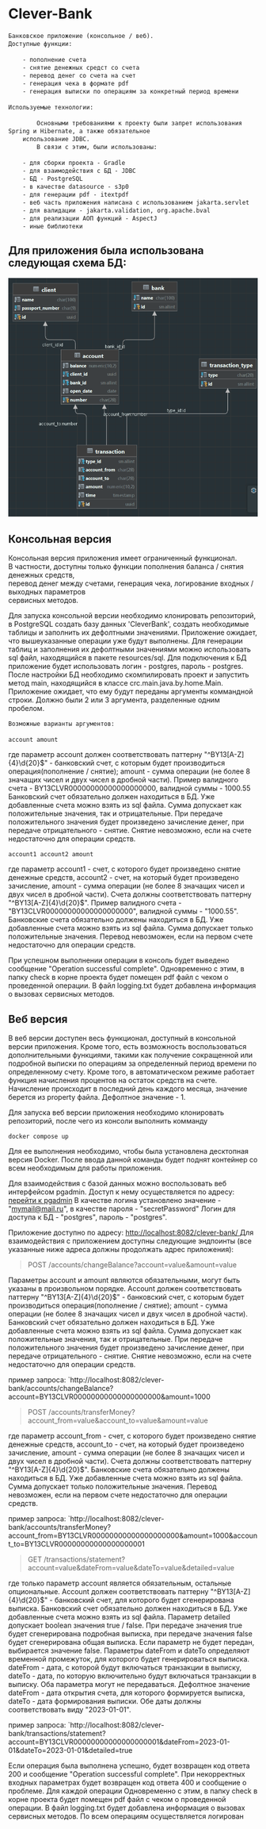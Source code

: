 Clever-Bank
============

    Банковское приложение (консольное / веб).
    Доступные функции:
    
        - пополнение счета
        - снятие денежных средст со счета
        - перевод денег со счета на счет
        - генерация чека в формате pdf
        - генерация выписки по операциям за конкретный период времени
    
    Используемые технологии:
    
            Основными требованиями к проекту были запрет использования Spring и Hibernate, а также обязательное 
        использование JDBC.
            В связи с этим, были использованы:
        
        - для сборки проекта - Gradle
        - для взаимодействия с БД - JDBC
        - БД - PostgreSQL
        - в качестве datasource - s3p0
        - для генерации pdf - itextpdf
        - веб часть приложения написана с использованием jakarta.servlet
        - для валидации - jakarta.validation, org.apache.bval
        - для реализации АОП функций - AspectJ
        - иные библиотеки

Для приложения была использована следующая схема БД:
--------------------------------------------------
    
![](src/main/resources/views/schema.png)


Консольная версия
-----

Консольная версия приложения имеет ограниченный функционал.<br>
В частности, доступны только функции пополнения баланса / снятия денежных средств,<br>
перевод денег между счетами, генерация чека, логирование входных / выходных параметров<br>
сервисных методов.<br>

Для запуска консольной версии необходимо клонировать репозиторий, в PostgreSQL создать базу данных
'CleverBank', создать необходимые таблицы и заполнить их дефолтными значениями. Приложение ожидает, что
вышеуказанные операции уже будут выполнены. Для генерации таблиц и заполнения их дефолтными значениями
можно использовать sql файл, находящийся в пакете resources/sql. Для подключения к БД приложение будет 
использовать логин - postgres, пароль - postgres.
После настройки БД необходимо скомпилировать проект и запустить метод main, находящийся в классе
crc.main.java.by.home.Main. Приложение ожидает, что ему будут переданы аргументы коммандной строки.
Должно были 2 или 3 аргумента, разделенные одним пробелом.
    
    Возможные варианты аргументов:

    account amount

где параметр account должен соответствовать паттерну "^BY13[A-Z]{4}\d{20}$" - банковский счет,
с которым будет производиться операция(пополнение / снятие); amount - сумма операции (не более 8 значащих чисел
и двух чисел в дробной части). Пример валидного счета - BY13CLVR00000000000000000000, валидной суммы - 1000.55
Банковский счет обязательно должен находиться в БД. Уже добавленные счета можно взять из sql файла. Сумма допускает
как положительные значения, так и отрицательные. При передаче положительного значения будет произведено зачисление
денег, при передаче отрицательного - снятие. Снятие невозможно, если на счете недостаточно для операции средств.

    account1 account2 amount

где параметр account1 - счет, с которого будет произведено снятие денежные средств, account2 - счет, на который
будет произведено зачисление, amount - сумма операции (не более 8 значащих чисел и двух чисел в дробной части).
Счета должны соответствовать паттерну "^BY13[A-Z]{4}\d{20}$".
Пример валидного счета - "BY13CLVR00000000000000000000", валидной суммы - "1000.55".
Банковские счета обязательно должены находиться в БД. Уже добавленные счета можно взять из sql файла. Сумма допускает
только положительные значения. Перевод невозможен, если на первом счете недостаточно для операции средств.

При успешном выполнении операции в консоль будет выведено сообщение "Operation successful complete".
Одновременно с этим, в папку check в корне проекта будет помещен pdf файл с чеком о проведенной операции.
В файл logging.txt будет добавлена информация о вызовах сервисных методов.

Веб версия
-------------------------------

В веб версии доступен весь функционал, доступный в консольной версии приложения.
Кроме того, есть возможность воспользоваться дополнительными функциями, такими как получение
сокращенной или подробной выписки по операциям за определенный период времени по определенному счету.
Кроме того, в автоматическом режиме работает функция начисления процентов на остаток средств на счете.
Начисление происходит в последний день каждого месяца, значение берется из property файла. Дефолтное значение - 1.

Для запуска веб версии приложения необходимо клонировать репозиторий, после чего из консоли 
выполнить комманду 
    
    docker compose up

Для ее выполнения необходимо, чтобы была установлена десктопная версия Docker.
После ввода данной команды будет поднят контейнер со всем необходимым для работы приложения.

Для взаимодействия с базой данных можно воспользовать веб интерфейсом pgadmin.
Доступ к нему осуществляется по адресу: <a href="http://localhost:82"> перейти к pgadmin</a>
В качестве логина установлено значение - "mymail@mail.ru", в качестве пароля - "secretPassword"
Логин для доступа к БД - "postgres", пароль - "postgres".

Приложение доступно по адресу: <a href="http://localhost:8082/clever-bank"> http://localhost:8082/clever-bank/ </a>
Для взаимодействия с приложением доступны следующие эндпоинты (все указанные ниже адреса должны продолжать
адрес приложения):


> POST /accounts/changeBalance?account=value&amount=value

Параметры account и amount являются обязательными, могут быть указаны в произвольном порядке.
Account должен соответствовать паттерну "^BY13[A-Z]{4}\d{20}$" - банковский счет,
с которым будет производиться операция(пополнение / снятие); amount - сумма операции (не более 8 значащих чисел
и двух чисел в дробной части). Банковский счет обязательно должен находиться в БД. 
Уже добавленные счета можно взять из sql файла. Сумма допускает как положительные значения, так и отрицательные.
При передаче положительного значения будет произведено зачисление денег, при передаче отрицательного - снятие.
Снятие невозможно, если на счете недостаточно для операции средств.

пример запроса: 
`http://localhost:8082/clever-bank/accounts/changeBalance?account=BY13CLVR00000000000000000000&amount=1000

> POST /accounts/transferMoney?account_from=value&account_to=value&amount=value

где параметр account_from - счет, с которого будет произведено снятие денежные средств, account_to - счет, на который
будет произведено зачисление, amount - сумма операции (не более 8 значащих чисел и двух чисел в дробной части).
Счета должны соответствовать паттерну "^BY13[A-Z]{4}\d{20}$".
Банковские счета обязательно должены находиться в БД. Уже добавленные счета можно взять из sql файла. Сумма допускает
только положительные значения. Перевод невозможен, если на первом счете недостаточно для операции средств.


пример запроса:
`http://localhost:8082/clever-bank/accounts/transferMoney?account_from=BY13CLVR00000000000000000000&amount=1000&account_to=BY13CLVR00000000000000000001

> GET /transactions/statement?account=value&dateFrom=value&dateTo=value&detailed=value

где только параметр account является обязательным, остальные опциональные.
Account должен соответствовать паттерну "^BY13[A-Z]{4}\d{20}$" - банковский счет, для которого будет
сгенерирована выписка. Банковский счет обязательно должен находиться в БД. Уже добавленные счета можно
взять из sql файла. Параметр detailed допускает boolean значения true / false. При передаче значения true
будет сгенерирована подробная выписка, при передаче значения false будет сгенерирована общая выписка. Если параметр
не будет передан, выбирается значение false. Параметры dateFrom и dateTo определяют временной промежуток, для которого
будет генерироваться выписка. dateFrom - дата, с которой будут включаться транзакции в выписку, dateTo - дата,
по которую включительно будут включаться транзакции в выписку. Оба параметра могут не передаваться. Дефолтное 
значение dateFrom - дата открытия счета, для которого формируется выписка, dateTo - дата формирования выписки.
Обе даты должны соответствовать виду "2023-01-01".

пример запроса:
`http://localhost:8082/clever-bank/transactions/statement?account=BY13CLVR00000000000000000001&dateFrom=2023-01-01&dateTo=2023-01-01&detailed=true

Если операция была выполнена успешно, будет возвращен код ответа 200 и сообщение "Operation successful complete".
При некорректных входных параметрах будет возвращен код ответа 400 и сообщение о проблеме.
Для каждой операции 
Одновременно с этим, в папку check в корне проекта будет помещен pdf файл с чеком о проведенной операции.
В файл logging.txt будет добавлена информация о вызовах сервисных методов.
По всем операциям осуществляется логирован
